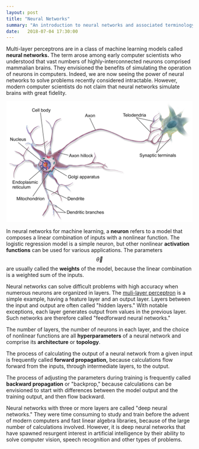 ```yaml
---
layout: post
title: "Neural Networks"
summary: "An introduction to neural networks and associated terminology."
date:   2018-07-04 17:30:00
---
```


Multi-layer perceptrons are in a class of machine learning models called
**neural networks.** The term arose among early computer scientists who
understood that vast numbers of highly-interconnected neurons comprised
mammalian brains. They envisioned the benefits of simulating the operation of
neurons in computers. Indeed, we are now seeing the power of neural networks to
solve problems recently considered intractable. However, modern computer
scientists do not claim that neural networks simulate brains with great
fidelity.

[<img src="/images/Neuron.png" />](https://en.wikipedia.org/wiki/Neuron)

In neural networks for machine learning, a <span id="neuron">**neuron**</span>
refers to a model that composes a linear combination of inputs with a nonlinear
function. The logistic regression model is a simple neuron, but other nonlinear
<span id="activation-functions">**activation functions**</span> can be used for
various applications. The parameters $$\vec{\theta}$$ are usually called the
<span id="weights">**weights**</span> of the model, because the linear
combination is a weighted sum of the inputs.

Neural networks can solve difficult problems with high accuracy when numerous
neurons are organized in layers. The [muli-layer
perceptron](/2018/07/01/multi-layer-perceptrons) is a simple example, having a
feature layer and an output layer. Layers between the input and output are
often called "hidden layers." With notable exceptions, each layer generates
output from values in the previous layer. Such networks are therefore called
"feedforward neural networks."

The number of layers, the number of neurons in each layer, and the choice of
nonlinear functions are all **hyperparameters** of a neural network and
comprise its **architecture** or **topology**.

The process of calculating the output of a neural network from a given input
is frequently called <span id="forward-propagation">**forward propagation,**</span> because calculations flow forward
from the inputs, through intermediate layers, to the output.

The process of adjusting the parameters during training is frequently called
**backward propagation** or "backprop," because calculations can be envisioned
to start with differences between the model output and the training output, and
then flow backward.

Neural networks with three or more layers are called "deep neural networks."
They were time consuming to study and train before the advent of modern
computers and fast linear algebra libraries, because of the large number of
calculations involved. However, it is deep neural networks that have spawned
resurgent interest in artificial intelligence by their ability to solve
computer vision, speech recognition and other types of problems.

